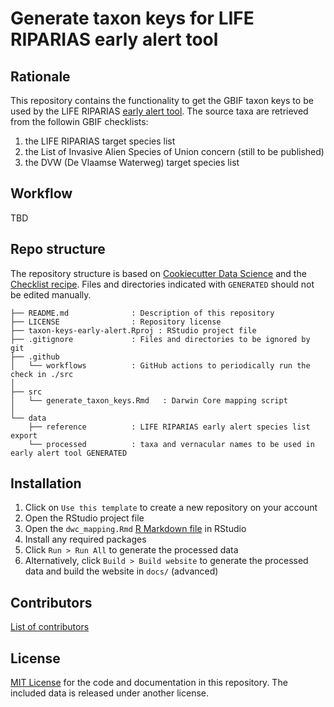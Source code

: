 # Generate taxon keys for LIFE RIPARIAS early alert tool

## Rationale


This repository contains the functionality to get the GBIF taxon keys to be used by the LIFE RIPARIAS [early alert tool](alert-riparias.be). The source taxa are retrieved from the followin GBIF checklists:
1. the LIFE RIPARIAS target species list
2. the List of Invasive Alien Species of Union concern (still to be published)
3. the DVW (De Vlaamse Waterweg) target species list

## Workflow

<!-- [source data](data/raw) → Darwin Core [mapping script](src/dwc_mapping.Rmd) → generated [Darwin Core files](data/processed)
This section describes how we go from raw data to standardized Darwin Core data -->

TBD

## Repo structure

<!-- This section helps users (and probably you!) to find their way around this repository. You can leave it as is, unless you're starting to adapt the structure a lot. -->

The repository structure is based on [Cookiecutter Data Science](http://drivendata.github.io/cookiecutter-data-science/) and the [Checklist recipe](https://github.com/trias-project/checklist-recipe). Files and directories indicated with `GENERATED` should not be edited manually.

```
├── README.md              : Description of this repository
├── LICENSE                : Repository license
├── taxon-keys-early-alert.Rproj : RStudio project file
├── .gitignore             : Files and directories to be ignored by git
├── .github
│   └── workflows          : GitHub actions to periodically run the check in ./src
│
├── src
│   └── generate_taxon_keys.Rmd   : Darwin Core mapping script
│
└── data
    ├── reference          : LIFE RIPARIAS early alert species list export
    └── processed          : taxa and vernacular names to be used in early alert tool GENERATED
```

## Installation

<!-- This section is for users who want to download/adapt your checklist repository. You can leave it as is. -->

1. Click on `Use this template` to create a new repository on your account
2. Open the RStudio project file
3. Open the `dwc_mapping.Rmd` [R Markdown file](https://rmarkdown.rstudio.com/) in RStudio
4. Install any required packages
5. Click `Run > Run All` to generate the processed data
6. Alternatively, click `Build > Build website` to generate the processed data and build the website in `docs/` (advanced)

## Contributors

<!-- This section lists everyone who contributed to this repository. You can maintain a manual list here or reference the contributors on GitHub. -->

[List of contributors](<!-- Add the URL to the GitHub contributors of your repository here, e.g. https://github.com/trias-project/checklist-recipe/contributors -->)

## License

<!-- The license is the open source license for the code and documentation in this repository, not the checklist data (that you can define in dwc_mapping.Rmd). As your repository is based on https://github.com/trias-project/checklist-recipe, we'd like it if you kept the open and permissive MIT license. You're welcome to add your name as a copyright holder (because your are for your own code contributions), which you can do in the LICENSE file. If you want to release your repository under a different license, please indicate somehow that it was based on https://github.com/trias-project/checklist-recipe. We know, licenses are complicated. See https://choosealicense.com/ for more information. -->

[MIT License](LICENSE) for the code and documentation in this repository. The included data is released under another license.
